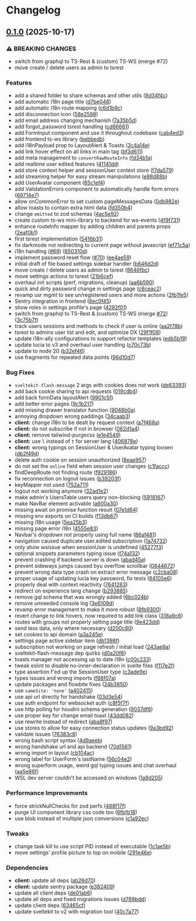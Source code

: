 # Changelog

## [0.1.0](https://github.com/ved-websites/fullstacked/compare/client-v0.0.1...client-v0.1.0) (2025-10-17)


### ⚠ BREAKING CHANGES

* switch from graphql to TS-Rest & (custom) TS-WS (merge #72)
* move create / delete users as admin to tsrest

### Features

* add a shared folder to share schemas and other utils ([8d34f4c](https://github.com/ved-websites/fullstacked/commit/8d34f4c0055fc9cf59a13c3228cc0eec2d31c46f))
* add automatic i18n page title ([d7be048](https://github.com/ved-websites/fullstacked/commit/d7be048f86ac6d27cad39f96334ac06a51cf47f6))
* add automatic i18n route mapping ([c6d1b9c](https://github.com/ved-websites/fullstacked/commit/c6d1b9c9f3e4ae279bc8c9b4b597f0e5521672cb))
* add disconnection icon ([58e2598](https://github.com/ved-websites/fullstacked/commit/58e25981b1248919ece53a47d50d164e546e365e))
* add email address changing mechanish ([7a35b5d](https://github.com/ved-websites/fullstacked/commit/7a35b5d5ed38972fcaab3d221e1be4de6e545c99))
* add forgot_password tsrest handling ([cd86661](https://github.com/ved-websites/fullstacked/commit/cd866614ccfec5c7e26dbe5034252e8f632747d5))
* add FormInput component and use it throughout codebase ([cab4ed3](https://github.com/ved-websites/fullstacked/commit/cab4ed3549cac6c1bbd22e191a08653bb8286a29))
* add frontend ts-ws library ([bebbedb](https://github.com/ved-websites/fullstacked/commit/bebbedb7d94a8f96a5dcf70bf15e7a02f6cea88e))
* add i18nPayload prop to LayoutAlert & Toasts ([3c4a14e](https://github.com/ved-websites/fullstacked/commit/3c4a14ea9e895e1d8cebc384ecf38751fbeae993))
* add link hover effect on all links in main tag ([bf3d611](https://github.com/ved-websites/fullstacked/commit/bf3d611900a3f55b1ef22f38ce369eee6e4ff5d3))
* add meta management to `convertRawRouteInfo` ([fd34b1a](https://github.com/ved-websites/fullstacked/commit/fd34b1a5f919c88a893ecfa5016b08f91f342829))
* add realtime user edited features ([41141dd](https://github.com/ved-websites/fullstacked/commit/41141dd7322d8752298aa8fe7d679f09362822b7))
* add store context helper and sessionUser context store ([f7da579](https://github.com/ved-websites/fullstacked/commit/f7da57961d80109f2d0d9e0644fae8d7ec3921f0))
* add streaming helper for easy stream manipulations ([e88d88b](https://github.com/ved-websites/fullstacked/commit/e88d88b4b6487c4cd6538e3e851da3f0ade36e32))
* add UserAvatar component ([65c1ef4](https://github.com/ved-websites/fullstacked/commit/65c1ef4fcb70e8375c92d36567b189285403e209))
* add ValidationErrors component to automatically handle form errors ([69714e7](https://github.com/ved-websites/fullstacked/commit/69714e7413c57bb0af26be52742444d408b71112))
* allow onCommonError to set custom pageMessagesData ([0db982e](https://github.com/ved-websites/fullstacked/commit/0db982e9146742ec23b319e3ee28fa5e0ffb8d62))
* allow toasts to contain extra html data ([fd350b4](https://github.com/ved-websites/fullstacked/commit/fd350b40aca4410ff842f254ba2d67e7b31318ff))
* change `emitted` to zod schemas ([4ac5e92](https://github.com/ved-websites/fullstacked/commit/4ac5e9245bf2d6fe186724247cf61b5f491200b2))
* create custom ts-ws mini-library to backend for ws-events ([4f9f731](https://github.com/ved-websites/fullstacked/commit/4f9f731428c4127b47d0efa440730baccd836ff6))
* enhance routeInfo mapper by adding children and parents props ([2eaf0b1](https://github.com/ved-websites/fullstacked/commit/2eaf0b1a0c622054161dbfbf8f10be91a62e2459))
* first tsrest implementation ([5416b31](https://github.com/ved-websites/fullstacked/commit/5416b313c5a140e216da1aeaca5065493d53d79c))
* fix darkmode not redirecting to current page without javascript ([ef71c5a](https://github.com/ved-websites/fullstacked/commit/ef71c5aa51c6f029ef3eb7cdcd9892411a2ab738))
* i18n handling ([#69](https://github.com/ved-websites/fullstacked/issues/69)) ([650310d](https://github.com/ved-websites/fullstacked/commit/650310d7a39b0169872435628d07dec93b21df05))
* implement password reset flow ([#70](https://github.com/ved-websites/fullstacked/issues/70)) ([ee4ae59](https://github.com/ved-websites/fullstacked/commit/ee4ae59a506ce3c946ec025276fe8014542fa6ff))
* initial draft of file based settings sidebar handler ([b646d2d](https://github.com/ved-websites/fullstacked/commit/b646d2dc7905b2a93af0228efc3b2c87fb47a4af))
* move create / delete users as admin to tsrest ([8646fbc](https://github.com/ved-websites/fullstacked/commit/8646fbc52898e1f144e8acd50eb93fa5d4be3273))
* move settings actions to tsrest ([21b6cef](https://github.com/ved-websites/fullstacked/commit/21b6cef96c72f53cc59fbd7d142d038a14f427ca))
* overhaul init scripts (perf, migrations, cleanup) ([aa6b590](https://github.com/ved-websites/fullstacked/commit/aa6b5903e60d8e503500bd5f7dd1625b25be553b))
* quick and dirty password change in settings page ([c6ceac2](https://github.com/ved-websites/fullstacked/commit/c6ceac2e452fb62808f1bc1ff67042549ec08dbb))
* revamp usr mgmt to see un/registered users and more actions ([2fb1fe5](https://github.com/ved-websites/fullstacked/commit/2fb1fe5e689ef76718acd16a98ebe9f0a4c6ab64))
* Sentry integration in frontend ([6ec0f45](https://github.com/ved-websites/fullstacked/commit/6ec0f455d769543b282dfaafbeadef7b6dbad0bf))
* show roles in settings profile's page ([4292f01](https://github.com/ved-websites/fullstacked/commit/4292f01d1c796eda88c362b5444645a602dbcb7c))
* switch from graphql to TS-Rest & (custom) TS-WS (merge [#72](https://github.com/ved-websites/fullstacked/issues/72)) ([3c75b7f](https://github.com/ved-websites/fullstacked/commit/3c75b7f0b905e99864203d035875671635174ab4))
* track users sessions and methods to check if user is online ([aa2f78b](https://github.com/ved-websites/fullstacked/commit/aa2f78bd8c6bb38bb8d7f1585b64746f1b4282a2))
* tsrest to admins user list and edit, and optimize DX ([29f1f08](https://github.com/ved-websites/fullstacked/commit/29f1f087e0adfd30ccc93f07bae007631a8dc611))
* update i18n-ally configurations to support refactor templates ([edb5b19](https://github.com/ved-websites/fullstacked/commit/edb5b19680315187e2e067e604b15c41d75f588a))
* update lucia to v3 and overhaul user handling ([c70c73b](https://github.com/ved-websites/fullstacked/commit/c70c73b5b6c1a86956995cbc38cee61b6d4783d0))
* update to node 20 ([b32ef46](https://github.com/ved-websites/fullstacked/commit/b32ef466befbc7d6ed7ffdc54dd6f243a1c92ad2))
* use fragments for repeated data points ([96d10d7](https://github.com/ved-websites/fullstacked/commit/96d10d791ddb185be12635a815903b3edbb1cb64))


### Bug Fixes

* `sveltekit-flash-message` 2 args with cookies does not work ([de63393](https://github.com/ved-websites/fullstacked/commit/de6339380ebec29a948acaf3d7c32dba5127ee34))
* add back cookie sharing to api requests ([019cdb4](https://github.com/ved-websites/fullstacked/commit/019cdb4163de671f32c2d63c1cd7fdb93db7a5b0))
* add back formData layoutAlert ([9901c5f](https://github.com/ved-websites/fullstacked/commit/9901c5fa8cd88963046718350431fb0ae9eb1021))
* add better error pages ([9c1b217](https://github.com/ved-websites/fullstacked/commit/9c1b21789f99956d02ceed926f50c9cf5fe4ac3c))
* add missing drawer translator function ([9048b0a](https://github.com/ved-websites/fullstacked/commit/9048b0ac6dbef74601d7540e55730dcb641d9e1c))
* annoying dropdown wrong paddings ([34caab3](https://github.com/ved-websites/fullstacked/commit/34caab3c7d1a1e9e8cedf3ecebbbb8a032fabee5))
* **client:** change i18n to be dealt by request context ([a7f468a](https://github.com/ved-websites/fullstacked/commit/a7f468a6d3410bd1d63af0d463ca3333218970c2))
* **client:** do not subscribe if not in browser ([062d1a4](https://github.com/ved-websites/fullstacked/commit/062d1a48d4aa44ab53c56af3d56039ad71c1bb65))
* **client:** remove tailwind-purgecss ([e1e4549](https://github.com/ved-websites/fullstacked/commit/e1e4549409853b6143bad45a373a2ffd18d60504))
* **client:** use `l` instead of `t` for server lang ([406878e](https://github.com/ved-websites/fullstacked/commit/406878ed101c21e1cc615904252bec7356bc56de))
* **client:** wrong typings on SessionUser & UserAvatar typing loosen ([db2f49d](https://github.com/ved-websites/fullstacked/commit/db2f49d645e956a6626c62272ab8f305c5c0011c))
* delete auth cookie on session unauthorized ([8eae957](https://github.com/ved-websites/fullstacked/commit/8eae9570728573cf9908305b586c307a2fa31791))
* do not set the `online` field when session user changes ([c1faccc](https://github.com/ved-websites/fullstacked/commit/c1facccc97fe67aa89f6456d9eddea824fd8a73d))
* findDeepRoute not finding route ([f929186](https://github.com/ved-websites/fullstacked/commit/f929186ed319f0efd1aa17eab6d557a55e2427c4))
* fix reconnection on logout issues ([b39203f](https://github.com/ved-websites/fullstacked/commit/b39203f7f428d8d5cdf9beceb0bdb3d5a6f3b733))
* keyMapper not used ([752a711](https://github.com/ved-websites/fullstacked/commit/752a711a6d79e28e1a2bc52d84bc08676f234761))
* logout not working anymore ([32ad1e2](https://github.com/ved-websites/fullstacked/commit/32ad1e2af308d19b49c3717f387a355b8d6544f2))
* make admin's UsersTable users query non-blocking ([5918167](https://github.com/ved-websites/fullstacked/commit/59181678eb30652a92d8f3f9046cf1a7575c451a))
* make NavBar element activable ([a600a30](https://github.com/ved-websites/fullstacked/commit/a600a300a47a9e9e5184dc5b5339df15b6351e10))
* missing await on promise function result ([07e1d64](https://github.com/ved-websites/fullstacked/commit/07e1d64aad4dcf3dcd4c4ade54b9d60f98d998a2))
* missing env exports on CI builds ([f13db67](https://github.com/ved-websites/fullstacked/commit/f13db67e59dd014ee9ab9e7dfea7735809d3bded))
* missing i18n usage ([5ea25b3](https://github.com/ved-websites/fullstacked/commit/5ea25b3f08ce0d168d821becfef2f01d86dc9912))
* missing page error i18n ([4555e83](https://github.com/ved-websites/fullstacked/commit/4555e83591ceec5ce3f54860fe67b5e864ba4e97))
* Navbar's dropdown not properly using full name ([86af481](https://github.com/ved-websites/fullstacked/commit/86af481f0665a5d433433be41f4a3592288320d9))
* navigation caused duplicate user.edited subscription ([1a74732](https://github.com/ved-websites/fullstacked/commit/1a74732aea489adea1e02d2a0587b5743a219f91))
* only show wsissue when sessionUser is undefined ([45277f3](https://github.com/ved-websites/fullstacked/commit/45277f3bfe4cf005919865cf319584b9f0880b4d))
* optional snippets parameters typing issue ([f74a132](https://github.com/ved-websites/fullstacked/commit/f74a132a305871d7c65450d25c63d3bf05d52d2d))
* prevent crashing if backend server is down ([abad45a](https://github.com/ved-websites/fullstacked/commit/abad45ab2d9b2e91ca5b04d406de830bb72ddc95))
* prevent sideways jumps caused byu overflow scrollbar ([0844672](https://github.com/ved-websites/fullstacked/commit/0844672918477c1dea0bc315c3091ea60daeb3d5))
* prevent wrong data type crash on extract error message ([c2cba08](https://github.com/ved-websites/fullstacked/commit/c2cba08040fa348802a983cca898f7915aa22932))
* proper usage of updating lucia key password, fix tests ([84105e6](https://github.com/ved-websites/fullstacked/commit/84105e67b6b6966115db43ebb76b3ae277bd7fa8))
* properly deal with context reactivity ([7641263](https://github.com/ved-websites/fullstacked/commit/7641263d58301eef7a325c6979280c5f98241c02))
* redirect on experience lang change ([b293885](https://github.com/ved-websites/fullstacked/commit/b293885d243cb18f1018114c7b0db90203b5ae74))
* remove gql schema that was wrongly added ([6bc024b](https://github.com/ved-websites/fullstacked/commit/6bc024bdc233a06f7e4c9b6e53dac7f733ce3222))
* remove unneeded console log ([3e6109d](https://github.com/ved-websites/fullstacked/commit/3e6109dc6f63189d046dc9ffb2adceb416686d98))
* revamp error management to make it more robust ([8fb9300](https://github.com/ved-websites/fullstacked/commit/8fb930052d6f6fd674709fa2616ab4fd3d6594ca))
* revert change to link hovers, now required to add link class ([318a9c6](https://github.com/ved-websites/fullstacked/commit/318a9c65cfbac5ef98e686bc8529f51007915421))
* routes with groups not properly setting page title ([9e423dd](https://github.com/ved-websites/fullstacked/commit/9e423ddea498de7f34116a4fc96e95265ddb01a8))
* send less data, only where necessary ([d200c80](https://github.com/ved-websites/fullstacked/commit/d200c80fb68f70f4da78fc0be98bdff33608de85))
* set cookies to api domain ([a3a245e](https://github.com/ved-websites/fullstacked/commit/a3a245ea5d007c0a9bddf76a6093151810b44714))
* settings page active sidebar item ([db1398f](https://github.com/ved-websites/fullstacked/commit/db1398f2b6a58400d151261216942f116a713516))
* subscription not working on page refresh / initial load ([243ae8a](https://github.com/ved-websites/fullstacked/commit/243ae8af44be56b9c7af2abbd1bd959ca23d2b28))
* sveltekit-flash-message dep quirks ([d0a20f6](https://github.com/ved-websites/fullstacked/commit/d0a20f6f2a9012bae13af19168f52688a98722c6))
* toasts manager not accessing up to date i18n ([c00c233](https://github.com/ved-websites/fullstacked/commit/c00c23397f6e37bf517a968483ccdc020e58fc39))
* tweak eslint to disable no-inner-declaration in svelte files ([f117e2f](https://github.com/ved-websites/fullstacked/commit/f117e2fba7b4448ce02f4f9aab3c011a2e1abaa2))
* type assertion f'ed up the SessionUser type ([c3ade9e](https://github.com/ved-websites/fullstacked/commit/c3ade9ec2b032314fd6a1d4ebe6ce87c23bd1af3))
* types issues and wrong imports ([f88f07a](https://github.com/ved-websites/fullstacked/commit/f88f07af84ea00726ac19d867daed579861796c5))
* update packages and flowbite fixes ([24b3850](https://github.com/ved-websites/fullstacked/commit/24b3850601149b7d4a570148c31d2ac07847828d))
* use `sameSite: 'none'` ([a402415](https://github.com/ved-websites/fullstacked/commit/a402415f39658ca87213a82e2c7eee14eb5b670d))
* use api url directly for handshake ([03d3e54](https://github.com/ved-websites/fullstacked/commit/03d3e54d96ffbf63bd5343bd61b39e0d84501ed1))
* use auth endpoint for websocket auth ([c8f5f7f](https://github.com/ved-websites/fullstacked/commit/c8f5f7fa8e7a19908e2edb0fd52553aed49672f8))
* use http polling for houdini schema generation ([9037df8](https://github.com/ved-websites/fullstacked/commit/9037df887ce53bec0ca1ed3604581e3f35ce581a))
* use proper key for change email toast ([43dd082](https://github.com/ved-websites/fullstacked/commit/43dd082aa01f7b690a1d861782ec438c2dbb5a89))
* use rewrite instead of redirect ([aba8f97](https://github.com/ved-websites/fullstacked/commit/aba8f9715186e42ea136efd644679551d5b9a6fc))
* use stores to allow for easy connection status updates ([9a3bd92](https://github.com/ved-websites/fullstacked/commit/9a3bd92193b1cf363d82c48df1e9c3255968c035))
* validate issues ([76383c8](https://github.com/ved-websites/fullstacked/commit/76383c8741a1f4d13fd05927ecd7e231695375d4))
* wrong bash script syntax ([4d9aeeb](https://github.com/ved-websites/fullstacked/commit/4d9aeeb69b6d51a3a42e49ad5c083e182025d311))
* wrong handshake url and api backend ([70d1561](https://github.com/ved-websites/fullstacked/commit/70d156163b154553029a259839dde94a95fb9ffa))
* wrong import in layout ([cb104ac](https://github.com/ved-websites/fullstacked/commit/cb104ac9cd27a3a615d2fa55d4d4d1cb9bacef78))
* wrong label for UserForm's lastName ([56c04e2](https://github.com/ved-websites/fullstacked/commit/56c04e2915e92f95940bb541275963b1aff3239c))
* wrong superform usage, weird gql typing issues and chat overhaul ([aa5e86f](https://github.com/ved-websites/fullstacked/commit/aa5e86f61c15a4f1fef74536a3322c19354d511f))
* WSL dev server couldn't be accessed on windows ([1a9d205](https://github.com/ved-websites/fullstacked/commit/1a9d20577898edabf72c9577a37c72fa056342f0))


### Performance Improvements

* force strickNullChecks for zod perfs ([488f17f](https://github.com/ved-websites/fullstacked/commit/488f17f589cb2bafd765f1cf368fa3d07bd71372))
* purge UI component library css code too ([6fbfb18](https://github.com/ved-websites/fullstacked/commit/6fbfb18b5f123371925fe06e5b1ba6eacfaf7109))
* use blob instead of multiple json conversions ([c1a92ec](https://github.com/ved-websites/fullstacked/commit/c1a92ec7fef58329e34e1a5eb854a9796ba57741))


### Tweaks

* change task kill to use script PID instead of executable ([1c1ae5b](https://github.com/ved-websites/fullstacked/commit/1c1ae5bce44885e0cfac3993f737a1832b3b2b25))
* move settings' profile picture to top on mobile ([291e46e](https://github.com/ved-websites/fullstacked/commit/291e46edf1f632862bd0c6955d3a6b7a7bed2a7c))


### Dependencies

* **client:** update all deps ([ab26d70](https://github.com/ved-websites/fullstacked/commit/ab26d705a55f08fc20a0de26214782f3b5742281))
* **client:** update sentry package ([e382409](https://github.com/ved-websites/fullstacked/commit/e3824093236312d7ba59b8ff21e426672389c65c))
* update all client deps ([de01ab6](https://github.com/ved-websites/fullstacked/commit/de01ab649cf95399ba133eddc979ee6a81b63987))
* update all deps and fixed migrations issues ([d788bdd](https://github.com/ved-websites/fullstacked/commit/d788bdd23a794866bebea150b2529fc4fc874973))
* update client deps ([63465cf](https://github.com/ved-websites/fullstacked/commit/63465cf393753f8128ebc93abf0ee3d5311726b3))
* update sveltekit to v2 with migration tool ([40c7a77](https://github.com/ved-websites/fullstacked/commit/40c7a771059c8d4a0a3791a845fc9a284c0147a9))
